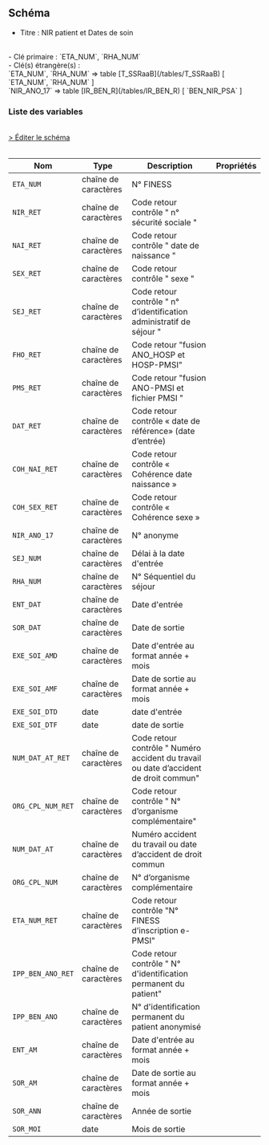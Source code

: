 ## Schéma

- Titre : NIR patient et Dates de soin
<br />
- Clé primaire : `ETA_NUM`, `RHA_NUM`
<br />
- Clé(s) étrangère(s) : <br />
`ETA_NUM`, `RHA_NUM` => table [T_SSRaaB](/tables/T_SSRaaB) [ `ETA_NUM`, `RHA_NUM` ]<br />
`NIR_ANO_17` => table [IR_BEN_R](/tables/IR_BEN_R) [ `BEN_NIR_PSA` ]<br />

### Liste des variables
<br />
<div>
    <a href="https://gitlab.com/healthdatahub/schema-snds/edit/master/schemas/PMSI%20SSR/T_SSRaaC.json"  
    arget="_blank" rel="noopener noreferrer">> Éditer le schéma</a>
    <OutboundLink />
</div>
<br />

Nom|Type|Description|Propriétés
-|-|-|-
`ETA_NUM`|chaîne de caractères|N° FINESS||
`NIR_RET`|chaîne de caractères|Code retour contrôle &quot; n° sécurité sociale &quot; ||
`NAI_RET`|chaîne de caractères|Code retour contrôle &quot; date de naissance &quot; ||
`SEX_RET`|chaîne de caractères|Code retour contrôle &quot; sexe &quot; ||
`SEJ_RET`|chaîne de caractères|Code retour contrôle &quot; n° d’identification administratif de séjour &quot; ||
`FHO_RET`|chaîne de caractères|Code retour &quot;fusion ANO_HOSP et HOSP-PMSI&quot;||
`PMS_RET`|chaîne de caractères|Code retour &quot;fusion ANO-PMSI et fichier PMSI &quot;||
`DAT_RET`|chaîne de caractères|Code retour contrôle « date de référence» (date d’entrée)||
`COH_NAI_RET`|chaîne de caractères|Code retour contrôle « Cohérence date naissance »||
`COH_SEX_RET`|chaîne de caractères|Code retour contrôle « Cohérence sexe »||
`NIR_ANO_17`|chaîne de caractères|N° anonyme||
`SEJ_NUM`|chaîne de caractères|Délai à la date d&#x27;entrée||
`RHA_NUM`|chaîne de caractères|N° Séquentiel du séjour||
`ENT_DAT`|chaîne de caractères|Date d&#x27;entrée||
`SOR_DAT`|chaîne de caractères|Date de sortie||
`EXE_SOI_AMD`|chaîne de caractères|Date d&#x27;entrée au format année + mois||
`EXE_SOI_AMF`|chaîne de caractères|Date de sortie au format année + mois||
`EXE_SOI_DTD`|date|date d&#x27;entrée||
`EXE_SOI_DTF`|date|date de sortie||
`NUM_DAT_AT_RET`|chaîne de caractères|Code retour contrôle &quot; Numéro accident du travail ou date d’accident de droit commun&quot;||
`ORG_CPL_NUM_RET`|chaîne de caractères|Code retour contrôle &quot; N° d’organisme complémentaire&quot;||
`NUM_DAT_AT`|chaîne de caractères|Numéro accident du travail ou date d’accident de droit commun||
`ORG_CPL_NUM`|chaîne de caractères|N° d’organisme complémentaire||
`ETA_NUM_RET`|chaîne de caractères|Code retour contrôle &quot;N° FINESS d’inscription e-PMSI&quot;||
`IPP_BEN_ANO_RET`|chaîne de caractères|Code retour contrôle &quot; N° d&#x27;identification permanent du patient&quot;||
`IPP_BEN_ANO`|chaîne de caractères|N° d&#x27;identification permanent du patient anonymisé||
`ENT_AM`|chaîne de caractères|Date d&#x27;entrée au format année + mois||
`SOR_AM`|chaîne de caractères|Date de sortie au format année + mois||
`SOR_ANN`|chaîne de caractères|Année de sortie||
`SOR_MOI`|date|Mois de sortie||

